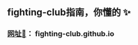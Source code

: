 ## fighting-club指南，你懂的 :sparkles:	

### [网址:tada:](fighting-club.github.io)： fighting-club.github.io
